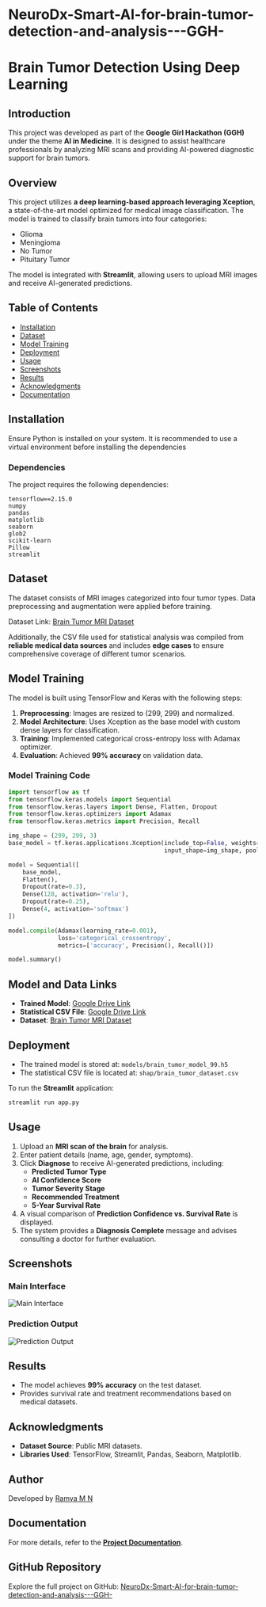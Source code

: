 # NeuroDx-Smart-AI-for-brain-tumor-detection-and-analysis---GGH-
# Brain Tumor Detection Using Deep Learning

## Introduction
This project was developed as part of the **Google Girl Hackathon (GGH)** under the theme **AI in Medicine**. It is designed to assist healthcare professionals by analyzing MRI scans and providing AI-powered diagnostic support for brain tumors.

## Overview
This project utilizes **a deep learning-based approach leveraging Xception**, a state-of-the-art model optimized for medical image classification. The model is trained to classify brain tumors into four categories:

- Glioma
- Meningioma
- No Tumor
- Pituitary Tumor

The model is integrated with **Streamlit**, allowing users to upload MRI images and receive AI-generated predictions.

## Table of Contents
- [Installation](#Installation)
- [Dataset](#Dataset)
- [Model Training](#Model-Training)
- [Deployment](#Deployment)
- [Usage](#Usage)
- [Screenshots](#Screenshots)
- [Results](#Results)
- [Acknowledgments](#Acknowledgments)
- [Documentation](#Documentation)

## Installation
Ensure Python is installed on your system. It is recommended to use a virtual environment before installing the dependencies

### Dependencies
The project requires the following dependencies:

```
tensorflow==2.15.0
numpy
pandas
matplotlib
seaborn
glob2
scikit-learn
Pillow
streamlit
```

## Dataset
The dataset consists of MRI images categorized into four tumor types. Data preprocessing and augmentation were applied before training.

Dataset Link: [Brain Tumor MRI Dataset](https://www.kaggle.com/datasets/masoudnickparvar/brain-tumor-mri-dataset)

Additionally, the CSV file used for statistical analysis was compiled from **reliable medical data sources** and includes **edge cases** to ensure comprehensive coverage of different tumor scenarios.

## Model Training
The model is built using TensorFlow and Keras with the following steps:

1. **Preprocessing**: Images are resized to (299, 299) and normalized.
2. **Model Architecture**: Uses Xception as the base model with custom dense layers for classification.
3. **Training**: Implemented categorical cross-entropy loss with Adamax optimizer.
4. **Evaluation**: Achieved **99% accuracy** on validation data.

### Model Training Code
```python
import tensorflow as tf
from tensorflow.keras.models import Sequential
from tensorflow.keras.layers import Dense, Flatten, Dropout
from tensorflow.keras.optimizers import Adamax
from tensorflow.keras.metrics import Precision, Recall

img_shape = (299, 299, 3)
base_model = tf.keras.applications.Xception(include_top=False, weights="imagenet",
                                            input_shape=img_shape, pooling='max')

model = Sequential([
    base_model,
    Flatten(),
    Dropout(rate=0.3),
    Dense(128, activation='relu'),
    Dropout(rate=0.25),
    Dense(4, activation='softmax')
])

model.compile(Adamax(learning_rate=0.001),
              loss='categorical_crossentropy',
              metrics=['accuracy', Precision(), Recall()])

model.summary()
```

## Model and Data Links
- **Trained Model**: [Google Drive Link](https://drive.google.com/drive/folders/1fEO_I4Z4aKoIqqHUiCKNBWCa7y-61WRd?usp=drive_link)
- **Statistical CSV File**: [Google Drive Link](https://drive.google.com/drive/folders/17eZD08afj1CRMYiHtZaH0tZtJPtVHk9k?usp=sharing)
- **Dataset**: [Brain Tumor MRI Dataset](https://www.kaggle.com/datasets/masoudnickparvar/brain-tumor-mri-dataset)

## Deployment
- The trained model is stored at: `models/brain_tumor_model_99.h5`
- The statistical CSV file is located at: `shap/brain_tumor_dataset.csv`

To run the **Streamlit** application:
```bash
streamlit run app.py
```

## Usage  
1. Upload an **MRI scan of the brain** for analysis.  
2. Enter patient details (name, age, gender, symptoms).  
3. Click **Diagnose** to receive AI-generated predictions, including:  
   - **Predicted Tumor Type**  
   - **AI Confidence Score**  
   - **Tumor Severity Stage**  
   - **Recommended Treatment**  
   - **5-Year Survival Rate**  
4. A visual comparison of **Prediction Confidence vs. Survival Rate** is displayed.  
5. The system provides a **Diagnosis Complete** message and advises consulting a doctor for further evaluation.  

## Screenshots
### Main Interface
![Main Interface](Main-Interface.png)

### Prediction Output
![Prediction Output](Prediction-Output.png)


## Results
- The model achieves **99% accuracy** on the test dataset.
- Provides survival rate and treatment recommendations based on medical datasets.

## Acknowledgments
- **Dataset Source**: Public MRI datasets.
- **Libraries Used**: TensorFlow, Streamlit, Pandas, Seaborn, Matplotlib.

## Author
Developed by [Ramya M N](https://github.com/RamyaMN28)


## Documentation
For more details, refer to the **[Project Documentation](https://docs.google.com/document/d/1g122HOQDj_yPsOMj25YzfUTlFEim8tw8/edit?usp=sharing&ouid=100250789405485360941&rtpof=true&sd=true)**.

## GitHub Repository
Explore the full project on GitHub: [NeuroDx-Smart-AI-for-brain-tumor-detection-and-analysis---GGH-](https://github.com/RamyaMN28/NeuroDx-Smart-AI-for-brain-tumor-detection-and-analysis---GGH-)

